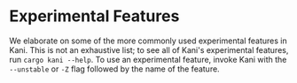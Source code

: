 # Experimental Features

We elaborate on some of the more commonly used experimental features in Kani.
This is not an exhaustive list; to see all of Kani's experimental features, run `cargo kani --help`.
To use an experimental feature, invoke Kani with the `--unstable` or `-Z` flag followed by the name of the feature.